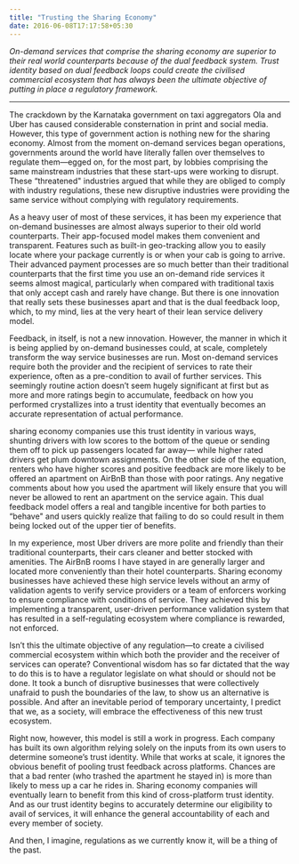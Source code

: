 ```yaml
---
title: "Trusting the Sharing Economy"
date: 2016-06-08T17:17:58+05:30
---
```

*On-demand services that comprise the sharing economy are superior to their real world counterparts because of the dual feedback system. Trust identity based on dual feedback loops could create the civilised commercial ecosystem that has always been the ultimate objective of putting in place a regulatory framework.*

<!--more-->
---

The crackdown by the Karnataka government on taxi aggregators Ola and Uber has caused considerable consternation in print and social media. However, this type of government action is nothing new for the sharing economy. Almost from the moment on-demand services began operations, governments around the world have literally fallen over themselves to regulate them—egged on, for the most part, by lobbies comprising the same mainstream industries that these start-ups were working to disrupt. These “threatened" industries argued that while they are obliged to comply with industry regulations, these new disruptive industries were providing the same service without complying with regulatory requirements.

As a heavy user of most of these services, it has been my experience that on-demand businesses are almost always superior to their old world counterparts. Their app-focused model makes them convenient and transparent. Features such as built-in geo-tracking allow you to easily locate where your package currently is or when your cab is going to arrive. Their advanced payment processes are so much better than their traditional counterparts that the first time you use an on-demand ride services it seems almost magical, particularly when compared with traditional taxis that only accept cash and rarely have change. But there is one innovation that really sets these businesses apart and that is the dual feedback loop, which, to my mind, lies at the very heart of their lean service delivery model.

Feedback, in itself, is not a new innovation. However, the manner in which it is being applied by on-demand businesses could, at scale, completely transform the way service businesses are run. Most on-demand services require both the provider and the recipient of services to rate their experience, often as a pre-condition to avail of further services. This seemingly routine action doesn’t seem hugely significant at first but as more and more ratings begin to accumulate, feedback on how you performed crystallizes into a trust identity that eventually becomes an accurate representation of actual performance.

sharing economy companies use this trust identity in various ways, shunting drivers with low scores to the bottom of the queue or sending them off to pick up passengers located far away— while higher rated drivers get plum downtown assignments. On the other side of the equation, renters who have higher scores and positive feedback are more likely to be offered an apartment on AirBnB than those with poor ratings. Any negative comments about how you used the apartment will likely ensure that you will never be allowed to rent an apartment on the service again. This dual feedback model offers a real and tangible incentive for both parties to “behave" and users quickly realize that failing to do so could result in them being locked out of the upper tier of benefits.

In my experience, most Uber drivers are more polite and friendly than their traditional counterparts, their cars cleaner and better stocked with amenities. The AirBnB rooms I have stayed in are generally larger and located more conveniently than their hotel counterparts. Sharing economy businesses have achieved these high service levels without an army of validation agents to verify service providers or a team of enforcers working to ensure compliance with conditions of service. They achieved this by implementing a transparent, user-driven performance validation system that has resulted in a self-regulating ecosystem where compliance is rewarded, not enforced.

Isn’t this the ultimate objective of any regulation—to create a civilised commercial ecosystem within which both the provider and the receiver of services can operate? Conventional wisdom has so far dictated that the way to do this is to have a regulator legislate on what should or should not be done. It took a bunch of disruptive businesses that were collectively unafraid to push the boundaries of the law, to show us an alternative is possible. And after an inevitable period of temporary uncertainty, I predict that we, as a society, will embrace the effectiveness of this new trust ecosystem.

Right now, however, this model is still a work in progress. Each company has built its own algorithm relying solely on the inputs from its own users to determine someone’s trust identity. While that works at scale, it ignores the obvious benefit of pooling trust feedback across platforms. Chances are that a bad renter (who trashed the apartment he stayed in) is more than likely to mess up a car he rides in. Sharing economy companies will eventually learn to benefit from this kind of cross-platform trust identity. And as our trust identity begins to accurately determine our eligibility to avail of services, it will enhance the general accountability of each and every member of society.

And then, I imagine, regulations as we currently know it, will be a thing of the past.

